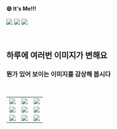 <!--
#### 📫 How to reach me?
<a href="mailto:thquddnr123@gmail.com">
    <img 
        src="https://img.shields.io/badge/Gmail-d14836?style=flat-square&logo=Gmail&logoColor=white&link=mailto:thquddnr123@gmail.com"
        style="height : auto; margin-left : 60px; margin-right : 60px;"/>
</a>
-->
#### 😄 It's Me!!!

<a href="https://cybecho.notion.site/SBU-s-Archives-854ccd3338c2456a867956f26143998a" target="_blank"><img src="https://img.shields.io/badge/Portfolio-303030?style=for-the-badge&logo=Notion&logoColor=white"/></a>
<a href="https://www.instagram.com/junk_warrior_vintage/" target="_blank"><img src="https://img.shields.io/badge/@junk_warrir_vintage-E4405F?style=for-the-badge&logo=Instagram&logoColor=white"/></a>
<a href="https://www.behance.net/thquddnr125654" target="_blank"><img src="https://img.shields.io/badge/Behance-1769FF?style=for-the-badge&logo=Behance&logoColor=white"/></a>

</br>

## 하루에 여러번 이미지가 변해요
### 뭔가 있어 보이는 이미지를 감상해 봅시다

<!--
마크업 바로보기 사이트
https://dillinger.io/ 
-->
  <br/> <table>
<tr>
<td><a href='https://img.theqoo.net/img/rjIus.jpg'><img src='https://www.random-art.org/img/large/441386.jpg'></a></td>
<td><a href='https://www.cameronsworld.net'><img src='https://www.random-art.org/img/large/441348.jpg'></a></td>
<td><a href='https://www.omfgdogs.com/#'><img src='https://www.random-art.org/img/large/441359.jpg'></a></td>
</tr>
<tr>
<td><a href='http://www.omglasergunspewpewpew.com/'><img src='https://www.random-art.org/img/large/441344.jpg'></a></td>
<td><a href='https://pointerpointer.com/'><img src='https://www.random-art.org/img/large/441323.jpg'></a></td>
<td><a href='https://longdogechallenge.com/'><img src='https://www.random-art.org/img/large/441377.jpg'></a></td>
</tr>
<tr>
<td><a href='https://kimjongillookingatthings.tumblr.com/'><img src='https://www.random-art.org/img/large/441321.jpg'></a></td>
<td><a href='https://name.ho9.me/'><img src='https://www.random-art.org/img/large/441362.jpg'></a></td>
<td><a href='https://binarypiano.com/'><img src='https://www.random-art.org/img/large/441310.jpg'></a></td>
</tr>
</table>
